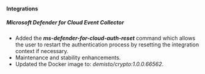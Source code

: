 
#### Integrations

##### Microsoft Defender for Cloud Event Collector
- Added the ***ms-defender-for-cloud-auth-reset*** command which allows the user to restart the authentication process by resetting the integration context if necessary.
- Maintenance and stability enhancements.
- Updated the Docker image to: *demisto/crypto:1.0.0.66562*.